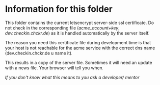 # Information for this folder

This folder contains the current letsencrypt server-side ssl certificate.
Do not check in the corresponding file (*acme_account+key*, *dev.checkin.chckr.de*) as it is handled automatically 
by the server itself.

The reason you need this certificate file during development time is that your host is not
reachable for the acme service with the correct dns name (dev.checkin.chckr.de u name it).

This results in a copy of the server file. Sometimes it will need an update with a news file.
Your browser will tell you when.

_If you don't know what this means to you ask a developer/ mentor_
